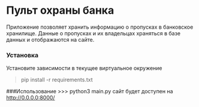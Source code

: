 # Пульт охраны банка
Приложение позволяет хранить информацию о пропусках в банковское хранилище. 
Данные о пропусках и их владельцах храняться в базе данных и отображаются на сайте.

### Установка

Установите зависимости в текущее виртуальное окружение

>pip install -r requirements.txt

###Использование
    >>> python3 main.py
сайт будет доступен на http://0.0.0.0:8000/

